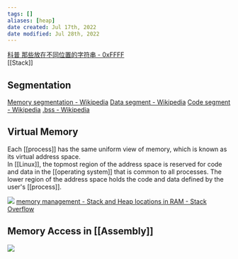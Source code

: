 ```yaml
---
tags: [] 
aliases: [heap]
date created: Jul 17th, 2022
date modified: Jul 28th, 2022
---
```


[科普 那些放在不同位置的字符串 - 0xFFFF](https://0xffff.one/d/399-ke-pu-nei-xie-fang-zai-bu-tong-wei-zhi-de-zi-fu-chuan)  
[[Stack]]
## Segmentation
[Memory segmentation - Wikipedia](https://en.wikipedia.org/wiki/Memory_segmentation)
[Data segment - Wikipedia](https://en.wikipedia.org/wiki/Data_segment)
[Code segment - Wikipedia](https://en.wikipedia.org/wiki/Code_segment)
[.bss - Wikipedia](https://en.wikipedia.org/wiki/.bss)


## Virtual Memory
Each [[process]] has the same uniform view of memory, which is known as its virtual address space.  
In [[Linux]], the topmost region of the address space is reserved for code and data in the [[operating system]] that is common to all processes. The lower region of the address space holds the code and data defined by the user's [[process]].

![](https://i.stack.imgur.com/HOY4C.png)
[memory management - Stack and Heap locations in RAM - Stack Overflow](https://stackoverflow.com/questions/32418750/stack-and-heap-locations-in-ram)


## Memory Access in [[Assembly]]
![](https://img.ynchen.me/2022/07/98f1002e2a47f479253df114d3870376.png)
